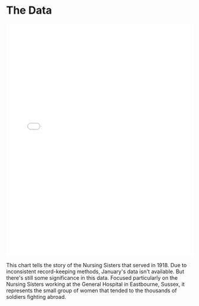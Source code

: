 # The Data
<iframe title="Working Nursing Sisters" aria-label="Line Chart" id="datawrapper-chart-ugP5p" src="//datawrapper.dwcdn.net/ugP5p/1/" scrolling="no" frameborder="0" style="width: 0; min-width: 100% !important; border: none;" height="625"></iframe><script type="text/javascript">!function(){"use strict";window.addEventListener("message",function(a){if(void 0!==a.data["datawrapper-height"])for(var e in a.data["datawrapper-height"]){var t=document.getElementById("datawrapper-chart-"+e)||document.querySelector("iframe[src*='"+e+"']");t&&(t.style.height=a.data["datawrapper-height"][e]+"px")}})}();</script>

This chart tells the story of the Nursing Sisters that served in 1918. Due to inconsistent record-keeping methods, January's data isn't available. But there's still some significance in this data. Focused particularly on the Nursing Sisters working at the General Hospital in Eastbourne, Sussex, it represents the small group of women that tended to the thousands of soldiers fighting abroad. 
